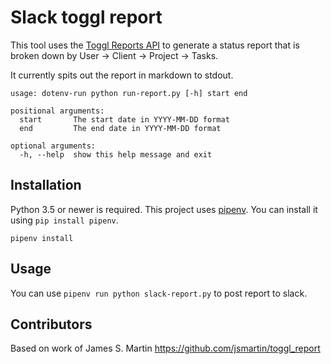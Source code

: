 # Slack toggl report

This tool uses the [Toggl Reports API](https://github.com/toggl/toggl_api_docs/blob/master/reports.md) to generate a status report that is broken down by User -> Client -> Project -> Tasks.

It currently spits out the report in markdown to stdout.

```
usage: dotenv-run python run-report.py [-h] start end

positional arguments:
  start       The start date in YYYY-MM-DD format
  end         The end date in YYYY-MM-DD format

optional arguments:
  -h, --help  show this help message and exit
```

## Installation

Python 3.5 or newer is required. This project uses [pipenv](https://docs.pipenv.org/). You can install it using `pip install pipenv`.

```
pipenv install
```

## Usage

You can use `pipenv run python slack-report.py` to post report to slack.

## Contributors

Based on work of James S. Martin https://github.com/jsmartin/toggl_report
